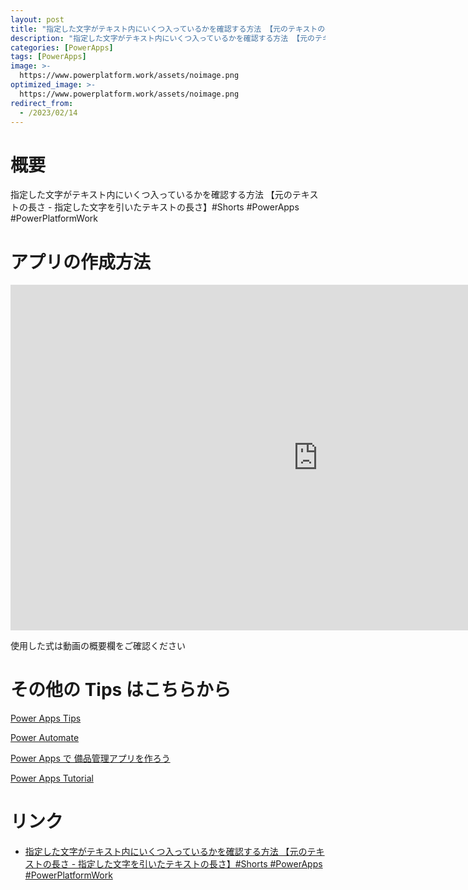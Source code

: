 ```yaml
---
layout: post
title: "指定した文字がテキスト内にいくつ入っているかを確認する方法 【元のテキストの長さ - 指定した文字を引いたテキストの長さ】#Shorts #PowerApps #PowerPlatformWork"
description: "指定した文字がテキスト内にいくつ入っているかを確認する方法 【元のテキストの長さ - 指定した文字を引いたテキストの長さ】#Shorts #PowerApps #PowerPlatformWorkを動画で分かりやすく解説"
categories: [PowerApps]
tags: [PowerApps]
image: >-
  https://www.powerplatform.work/assets/noimage.png
optimized_image: >-
  https://www.powerplatform.work/assets/noimage.png
redirect_from:
  - /2023/02/14
---
```



#  概要

指定した文字がテキスト内にいくつ入っているかを確認する方法 【元のテキストの長さ - 指定した文字を引いたテキストの長さ】#Shorts #PowerApps #PowerPlatformWork


# アプリの作成方法

<iframe width="983" height="553" src="https://www.youtube.com/embed/0SDGH8tR38c" title="YouTube video player" frameborder="0" allow="accelerometer; autoplay; clipboard-write; encrypted-media; gyroscope; picture-in-picture" allowfullscreen></iframe>


使用した式は動画の概要欄をご確認ください


# その他の Tips はこちらから

[Power Apps Tips](https://www.youtube.com/watch?v=VrAQf3JQ7yM&list=PLVhFi1fb3DqakSLVMn22DDcySXh9jtzi- )


[Power Automate](https://www.youtube.com/watch?v=-YnJYT0ASEM&list=PLVhFi1fb3Dqbzic6GieqnLFgD3aTj-eHA)


[Power Apps で 備品管理アプリを作ろう](https://www.youtube.com/playlist?list=PLVhFi1fb3DqZM3HKb8Hea6XEL96990Fyn)


[Power Apps Tutorial](https://www.youtube.com/playlist?list=PLVhFi1fb3DqalxpL974VvAJvV4iWoSbe_)


# リンク


- [指定した文字がテキスト内にいくつ入っているかを確認する方法 【元のテキストの長さ - 指定した文字を引いたテキストの長さ】#Shorts #PowerApps #PowerPlatformWork](https://www.youtube.com/watch?v=0SDGH8tR38c)

